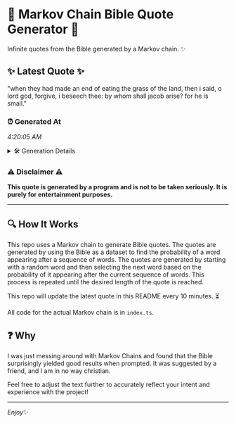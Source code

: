 # 📖 Markov Chain Bible Quote Generator 📖

Infinite quotes from the Bible generated by a Markov chain. ✨

## ✨ Latest Quote ✨
"when they had made an end of eating the grass of the land, then i said, o lord god, forgive, i beseech thee: by whom shall jacob arise? for he is small."

### ⏰ Generated At
*4:20:05 AM*

<details>
    <summary>🛠️ Generation Details</summary>
    <p>
        <strong>🌱 Seed:</strong> when<br>
        <strong>🔄 Iterations:</strong> 31<br>
        <strong>📜 Context History:</strong><br>[ when ]: they<br>[ when, they ]: had<br>[ when, they, had ]: made<br>[ when, they, had, made ]: an<br>[ when, they, had, made, an ]: end<br>[ when, they, had, made, an, end ]: of<br>[ they, had, made, an, end, of ]: eating<br>[ had, made, an, end, of, eating ]: the<br>[ made, an, end, of, eating, the ]: grass<br>[ an, end, of, eating, the, grass ]: of<br>[ end, of, eating, the, grass, of ]: the<br>[ of, eating, the, grass, of, the ]: land,<br>[ eating, the, grass, of, the, land, ]: then<br>[ the, grass, of, the, land,, then ]: i<br>[ grass, of, the, land,, then, i ]: said,<br>[ of, the, land,, then, i, said, ]: o<br>[ the, land,, then, i, said,, o ]: lord<br>[ land,, then, i, said,, o, lord ]: god,<br>[ then, i, said,, o, lord, god, ]: forgive,<br>[ i, said,, o, lord, god,, forgive, ]: i<br>[ said,, o, lord, god,, forgive,, i ]: beseech<br>[ o, lord, god,, forgive,, i, beseech ]: thee:<br>[ lord, god,, forgive,, i, beseech, thee: ]: by<br>[ god,, forgive,, i, beseech, thee:, by ]: whom<br>[ forgive,, i, beseech, thee:, by, whom ]: shall<br>[ i, beseech, thee:, by, whom, shall ]: jacob<br>[ beseech, thee:, by, whom, shall, jacob ]: arise?<br>[ thee:, by, whom, shall, jacob, arise? ]: for<br>[ by, whom, shall, jacob, arise?, for ]: he<br>[ whom, shall, jacob, arise?, for, he ]: is<br>[ shall, jacob, arise?, for, he, is ]: small.<br>
    </p>
</details>

### ⚠️ Disclaimer ⚠️
**This quote is generated by a program and is not to be taken seriously. It is purely for entertainment purposes.**

---

## 🔍 How It Works

This repo uses a Markov chain to generate Bible quotes. The quotes are generated by using the Bible as a dataset to find the probability of a word appearing after a sequence of words. The quotes are generated by starting with a random word and then selecting the next word based on the probability of it appearing after the current sequence of words. This process is repeated until the desired length of the quote is reached.

This repo will update the latest quote in this README every 10 minutes. ⏳

All code for the actual Markov chain is in `index.ts`.

## ❓ Why

I was just messing around with Markov Chains and found that the Bible surprisingly yielded good results when prompted. 
It was suggested by a friend, and I am in no way christian.

Feel free to adjust the text further to accurately reflect your intent and experience with the project!

---

*Enjoy*✨
